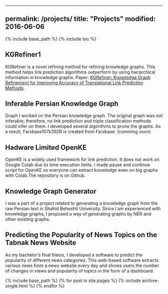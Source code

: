 <!-- ---
title: "Archive Layout with Content"
layout: projects
permalink: /projects/
---

{% include base_path %}
{% include toc %}
 -->
 ---
permalink: /projects/
title: "Projects"
modified: 2016-06-06
---

{% include base_path %}
{% include toc %}

## KGRefiner1
KGRefiner is a novel refining method for refining knowledge graphs. This method helps link prediction algorithms outperform by using hierarchical information in knowledge graphs. Paper: [KGRefiner: Knowledge Graph Refinement for Improving Accuracy of Translational Link Prediction Methods](https://arxiv.org/pdf/2106.14233.pdf).


## Inferable Persian Knowledge Graph
Graph I worked on the Persian knowledge graph. The original graph was not inferable; therefore, no link prediction and triple classification methods could infer on them. I developed several algorithms to prune the graphs. As a result, Farsbase107k392R is created from Farsbase. (comming soon)

## Hadware Limited OpenKE
OpenKE is a widely used framework for link prediction. It does
not work on Google Colab due its time execution limits. I made pause and continue script for
OpenKE so everyone can extract knowledge even on big graphs with Colab.The repository is on
Github.

## Knowledge Graph Generator
I was a part of a project related to generating a knowledge graph
from the raw Persian text in Shahid Beheshti University. Since I am experienced with knowledge
graphs, I proposed a way of generating graphs by NER and other existing graphs.

## Predicting the Popularity of News Topics on the Tabnak News Website
As my bachelor’s
final thesis, I developed a software to predict the popularity of different news categories. This
web-based software extracts various news from a news website every day and shows users the
number of changes in views and popularity of topics in the form of a dashboard.

{% include base_path %}
{% for post in site.pages %}
{% include archive-single.html %}
{% endfor %}
